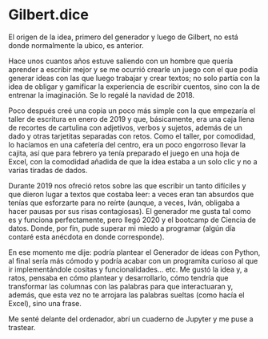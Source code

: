 # Gilbert.dice

El origen de la idea, primero del generador y luego de Gilbert, no está donde normalmente la ubico, es anterior.

Hace unos cuantos años estuve saliendo con un hombre que quería aprender a escribir mejor y se me ocurrió crearle un juego con el que podía generar ideas con las que luego trabajar y crear textos; no solo partía con la idea de obligar y gamificar la experiencia de escribir cuentos, sino con la de entrenar la imaginación. Se lo regalé la navidad de 2018.

Poco después creé una copia un poco más simple con la que empezaría el taller de escritura en enero de 2019 y que, básicamente, era una caja llena de recortes de cartulina con adjetivos, verbos y sujetos, además de un dado y otras tarjetitas separadas con retos. Como el taller, por comodidad, lo hacíamos en una cafetería del centro, era un poco engorroso llevar la cajita, así que para febrero ya tenía preparado el juego en una hoja de Excel, con la comodidad añadida de que la idea estaba a un solo clic y no a varias tiradas de dados.

Durante 2019 nos ofreció retos sobre las que escribir un tanto difíciles y que dieron lugar a textos que costaba leer: a veces eran tan absurdos que tenías que esforzarte para no reírte (aunque, a veces, Iván, obligaba a hacer pausas por sus risas contagiosas). El generador me gusta tal como es y funciona perfectamente, pero llegó 2020 y el bootcamp de Ciencia de datos. Donde, por fin, pude superar mi miedo a programar (algún día contaré esta anécdota en donde corresponde).

En ese momento me dije: podría plantear el Generador de ideas con Python, al final sería más cómodo y podría acabar con un programita curioso al que ir implementándole cositas y funcionalidades… etc. Me gustó la idea y, a ratos, pensaba en cómo plantear y desarrollarlo, cómo tendría que transformar las columnas con las palabras para que interactuaran y, además, que esta vez no te arrojara las palabras sueltas (como hacía el Excel), sino una frase.

Me senté delante del ordenador, abrí un cuaderno de Jupyter y me puse a trastear.
